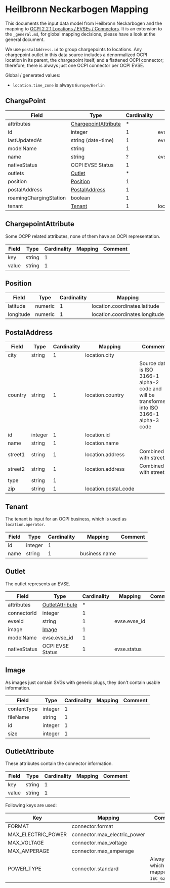 # Heilbronn Neckarbogen Mapping

This documents the input data model from Heilbronn Neckarbogen and the mapping to
[OCPI 2.2.1 Locations / EVSEs / Connectors](https://github.com/ocpi/ocpi/blob/release-2.2.1-bugfixes/mod_locations.asciidoc#131-location-object). It is an extension to the `_general.md`, for global mapping
decisions, please have a look at the general document.

We use `postalAddress.id` to group chargepoints to locations. Any chargepoint outlet in this data source includes a
denormalized OCPI location in its parent, the chargepoint itself, and a flattened OCPI connector; therefore, there is
always just one OCPI connector per OCPI EVSE.

Global / generated values:

* `location.time_zone` is always `Europe/Berlin`

## ChargePoint

| Field                  | Type                                          | Cardinality | Mapping           | Comment |
|------------------------|-----------------------------------------------|-------------|-------------------|---------|
| attributes             | [ChargepointAttribute](#ChargepointAttribute) | *           |                   |         |
| id                     | integer                                       | 1           | evse.uid          |         |
| lastUpdatedAt          | string (date-time)                            | 1           | evse.last_updated |         |
| modelName              | string                                        | 1           |                   |         |
| name                   | string                                        | ?           | evse.directions   |         |
| nativeStatus           | OCPI EVSE Status                              | 1           |                   |         |
| outlets                | [Outlet](#Outlet)                             | *           |                   |         |
| position               | [Position](#Position)                         | 1           |                   |         |
| postalAddress          | [PostalAddress](#PostalAddress)               | 1           |                   |         |
| roamingChargingStation | boolean                                       | 1           |                   |         |
| tenant                 | [Tenant](#Tenant)                             | 1           | location.operator |         |


## ChargepointAttribute

Some OCPP related attributes, none of them have an OCPI representation.

| Field         | Type               | Cardinality | Mapping | Comment |
|---------------|--------------------|-------------|---------|---------|
| key           | string             | 1           |         |         |
| value         | string             | 1           |         |         |


## Position

| Field     | Type     | Cardinality | Mapping                        | Comment |
|-----------|----------|-------------|--------------------------------|---------|
| latitude  | numeric  | 1           | location.coordinates.latitude  |         |
| longitude | numeric  | 1           | location.coordinates.longitude |         |


## PostalAddress

| Field   | Type    | Cardinality | Mapping              | Comment                                                                                     |
|---------|---------|-------------|----------------------|---------------------------------------------------------------------------------------------|
| city    | string  | 1           | location.city        |                                                                                             |
| country | string  | 1           | location.country     | Source data is ISO 3166-1 alpha-2 code and will be transformed into ISO 3166-1 alpha-3 code |
| id      | integer | 1           | location.id          |                                                                                             |
| name    | string  | 1           | location.name        |                                                                                             |
| street1 | string  | 1           | location.address     | Combined with street2                                                                       |
| street2 | string  | 1           | location.address     | Combined with street1                                                                       |
| type    | string  | 1           |                      |                                                                                             |
| zip     | string  | 1           | location.postal_code |                                                                                             |


## Tenant

The tenant is input for an OCPI business, which is used as `location.operator`.

| Field | Type    | Cardinality | Mapping       | Comment |
|-------|---------|-------------|---------------|---------|
| id    | integer | 1           |               |         |
| name  | string  | 1           | business.name |         |


## Outlet

The outlet represents an EVSE.

| Field        | Type                                | Cardinality | Mapping      | Comment |
|--------------|-------------------------------------|-------------|--------------|---------|
| attributes   | [OutletAttribute](#OutletAttribute) | *           |              |         |
| connectorId  | integer                             | 1           |              |         |
| evseId       | string                              | 1           | evse.evse_id |         |
| image        | [Image](#Image)                     | 1           |              |         |
| modelName    | evse.evse_id                        | 1           |              |         |
| nativeStatus | OCPI EVSE Status                    | 1           | evse.status  |         |


## Image

As images just contain SVGs with generic plugs, they don't contain usable information.

| Field       | Type    | Cardinality | Mapping | Comment |
|-------------|---------|-------------|---------|---------|
| contentType | integer | 1           |         |         |
| fileName    | string  | 1           |         |         |
| id          | integer | 1           |         |         |
| size        | integer | 1           |         |         |


## OutletAttribute

These attributes contain the connector information.

| Field         | Type               | Cardinality | Mapping | Comment |
|---------------|--------------------|-------------|---------|---------|
| key           | string             | 1           |         |         |
| value         | string             | 1           |         |         |

Following keys are used:

| Key                | Mapping                      | Comment                                          |
|--------------------|------------------------------|--------------------------------------------------|
| FORMAT             | connector.format             |                                                  |
| MAX_ELECTRIC_POWER | connector.max_electric_power |                                                  |
| MAX_VOLTAGE        | connector.max_voltage        |                                                  |
| MAX_AMPERAGE       | connector.max_amperage       |                                                  |
| POWER_TYPE         | connector.standard           | Always `AC3`, which is mapped to `IEC_62196_T2`. |

